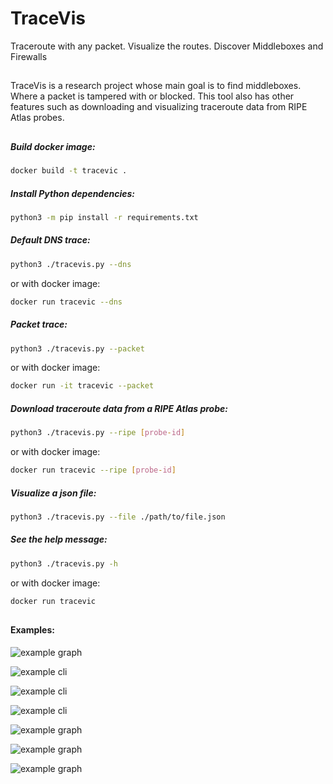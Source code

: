 # TraceVis
Traceroute with any packet. Visualize the routes. Discover Middleboxes and Firewalls
##
TraceVis is a research project whose main goal is to find middleboxes. Where a packet is tampered with or blocked. This tool also has other features such as downloading and visualizing traceroute data from RIPE Atlas probes.

## 

##### Build docker image:

```sh
docker build -t tracevic .
```

##### Install Python dependencies:

```sh
python3 -m pip install -r requirements.txt
```

##### Default DNS trace:

```sh
python3 ./tracevis.py --dns
```

or with docker image:

```sh
docker run tracevic --dns
```

##### Packet trace:

```sh
python3 ./tracevis.py --packet
```

or with docker image:

```sh
docker run -it tracevic --packet
```

##### Download traceroute data from a RIPE Atlas probe:

```sh
python3 ./tracevis.py --ripe [probe-id]
```

or with docker image:

```sh
docker run tracevic --ripe [probe-id]
```

##### Visualize a json file:

```sh
python3 ./tracevis.py --file ./path/to/file.json
```

##### See the help message: 

```sh
python3 ./tracevis.py -h
```

or with docker image:

```sh
docker run tracevic
```

##

#### Examples:

![example graph](https://user-images.githubusercontent.com/12384263/144353391-b7add54f-ef8b-48e0-988f-8c64b95dca76.png)

![example cli](https://user-images.githubusercontent.com/12384263/137825581-e2bd4bdb-874f-4fad-9a54-6c39beab0398.png)

![example cli](https://user-images.githubusercontent.com/12384263/137825216-e76ddeaa-0592-422b-a08b-bd44329a6934.png)

![example cli](https://user-images.githubusercontent.com/12384263/144353450-4c6fd048-4353-482c-9571-523ad68eda30.png)

![example graph](https://user-images.githubusercontent.com/12384263/137825263-b5bc658e-a5af-47e3-9839-d1c75fa6be1b.png)

![example graph](https://user-images.githubusercontent.com/12384263/144697205-471b83a1-b98b-4b9f-8860-d8649a3d3e90.png)

![example graph](https://user-images.githubusercontent.com/12384263/144353412-37214aaa-040d-4b1f-a4b5-b812b96b1521.png)


